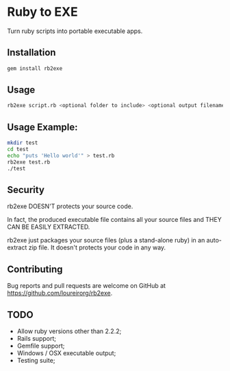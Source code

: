 # Ruby to EXE

Turn ruby scripts into portable executable apps.

## Installation

```ruby
gem install rb2exe
```

## Usage

```bash
rb2exe script.rb <optional folder to include> <optional output filename>
```

## Usage Example:
```bash
mkdir test
cd test
echo "puts 'Hello world'" > test.rb
rb2exe test.rb
./test
```

## Security

rb2exe DOESN'T protects your source code.

In fact, the produced executable file contains all your source files and THEY CAN BE EASILY EXTRACTED.

rb2exe just packages your source files (plus a stand-alone ruby) in an auto-extract zip file. It doesn't protects your code in any way.

## Contributing

Bug reports and pull requests are welcome on GitHub at https://github.com/loureirorg/rb2exe.

## TODO

* Allow ruby versions other than 2.2.2;
* Rails support;
* Gemfile support;
* Windows / OSX executable output;
* Testing suite;
